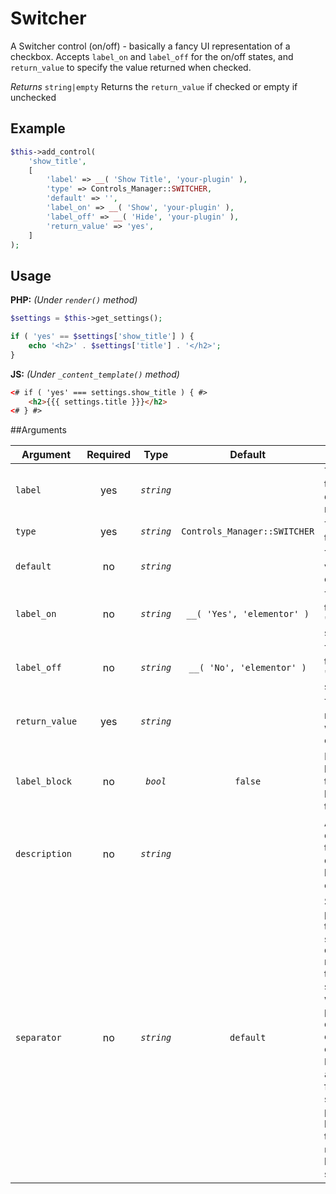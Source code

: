 # Switcher
A Switcher control (on/off) - basically a fancy UI representation of a checkbox. Accepts `label_on` and `label_off` for the on/off states, and `return_value` to specify the value returned when checked.

*Returns* `string|empty` Returns the `return_value` if checked or empty if unchecked

## Example

```php
$this->add_control(
	'show_title',
	[
		'label' => __( 'Show Title', 'your-plugin' ),
		'type' => Controls_Manager::SWITCHER,
		'default' => '',
		'label_on' => __( 'Show', 'your-plugin' ),
		'label_off' => __( 'Hide', 'your-plugin' ),
		'return_value' => 'yes',
	]
);
```

## Usage

**PHP:** *(Under `render()` method)*
```php
$settings = $this->get_settings();

if ( 'yes' == $settings['show_title'] ) {
    echo '<h2>' . $settings['title'] . '</h2>';
}
```

**JS:** *(Under `_content_template()` method)*
```html
<# if ( 'yes' === settings.show_title ) { #>
    <h2>{{{ settings.title }}}</h2>
<# } #>
```

##Arguments

Argument       | Required   | Type         | Default                      | Description
------------   | :--------: | :------:     | :--------------------------: | ---------------------------------------------
`label`        | yes        | *`string`*   |                              | The label of the control - displayed next to it
`type`         | yes        | *`string`*   | `Controls_Manager::SWITCHER` | The type of the control
`default`      | no         | *`string`*   |                              | The default value of the control
`label_on`     | no         | *`string`*   | `__( 'Yes', 'elementor' )`   | The label for the "checked" state
`label_off`    | no         | *`string`*   | `__( 'No', 'elementor' )`    | The label for the "unchecked" state
`return_value` | yes        | *`string`*   |                              | The value returned when checked.
`label_block`  | no         | *`bool`*     | `false`                      | Display the label above the control by setting to true
`description`  | no         | *`string`*   |                              | A description text to display below the control
`separator`    | no         | *`string`*   | `default`                    | Set the position of the control separator. `default` means that the separator will be posited depending on the control type. `before` or `after` will force the separator position before/after the control. `none` will hide the separator